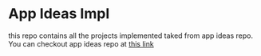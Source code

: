 # App Ideas Impl

this repo contains all the projects implemented taked from app ideas repo. You can checkout app ideas repo at [this link](https://github.com/florinpop17/app-ideas)